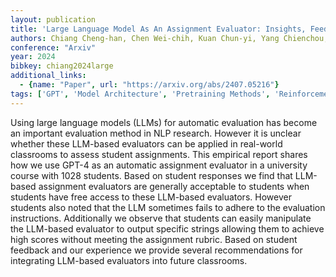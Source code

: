 ```yaml
---
layout: publication
title: 'Large Language Model As An Assignment Evaluator: Insights, Feedback, And Challenges In A 1000+ Student Course'
authors: Chiang Cheng-han, Chen Wei-chih, Kuan Chun-yi, Yang Chienchou, Lee Hung-yi
conference: "Arxiv"
year: 2024
bibkey: chiang2024large
additional_links:
  - {name: "Paper", url: "https://arxiv.org/abs/2407.05216"}
tags: ['GPT', 'Model Architecture', 'Pretraining Methods', 'Reinforcement Learning']
---
```

Using large language models (LLMs) for automatic evaluation has become an important evaluation method in NLP research. However it is unclear whether these LLM-based evaluators can be applied in real-world classrooms to assess student assignments. This empirical report shares how we use GPT-4 as an automatic assignment evaluator in a university course with 1028 students. Based on student responses we find that LLM-based assignment evaluators are generally acceptable to students when students have free access to these LLM-based evaluators. However students also noted that the LLM sometimes fails to adhere to the evaluation instructions. Additionally we observe that students can easily manipulate the LLM-based evaluator to output specific strings allowing them to achieve high scores without meeting the assignment rubric. Based on student feedback and our experience we provide several recommendations for integrating LLM-based evaluators into future classrooms.
